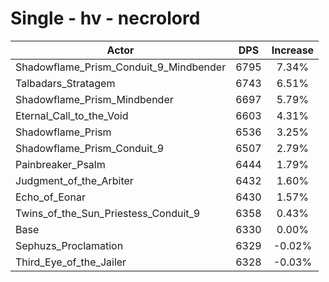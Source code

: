# Single - hv - necrolord
| Actor | DPS | Increase |
|---|:---:|:---:|
|Shadowflame_Prism_Conduit_9_Mindbender|6795|7.34%|
|Talbadars_Stratagem|6743|6.51%|
|Shadowflame_Prism_Mindbender|6697|5.79%|
|Eternal_Call_to_the_Void|6603|4.31%|
|Shadowflame_Prism|6536|3.25%|
|Shadowflame_Prism_Conduit_9|6507|2.79%|
|Painbreaker_Psalm|6444|1.79%|
|Judgment_of_the_Arbiter|6432|1.60%|
|Echo_of_Eonar|6430|1.57%|
|Twins_of_the_Sun_Priestess_Conduit_9|6358|0.43%|
|Base|6330|0.00%|
|Sephuzs_Proclamation|6329|-0.02%|
|Third_Eye_of_the_Jailer|6328|-0.03%|
